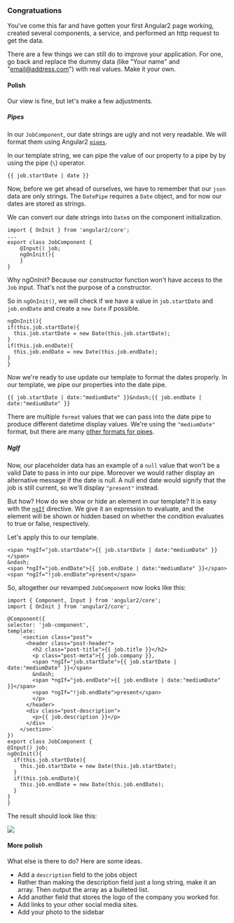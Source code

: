 ### Congratuations
You've come this far and have gotten your first Angular2 page working, created several components, a service, and performed an http request to get the data. 

There are a few things we can still do to improve your application. For one, go back and replace the dummy data (like "Your name" and "email@address.com") with real values. Make it your own.

#### Polish

Our view is fine, but let's make a few adjustments. 

##### Pipes
In our `JobComponent`, our date strings are ugly and not very readable. We will format them using Angular2 [`pipes`](https://angular.io/docs/ts/latest/guide/pipes.html). 

In our template string, we can pipe the value of our property to a pipe by by using the pipe (`\`) operator. 
	
	{{ job.startDate | date }}
			
Now, before we get ahead of ourselves, we have to remember that our `json` data are only strings. The `DatePipe` requires a `Date` object, and for now our dates are stored as strings. 
	
We can convert our date strings into `Date`s on the component initialization. 
			
	import { OnInit } from 'angular2/core';
	...
	export class JobComponent {
		@Input() job;
		ngOnInit(){
		}
	}

Why ngOnInit? Because our constructor function won't have access to the `Job` input. That's not the purpose of a constructor. 

So in `ngOnInit()`, we will check if we have a value in `job.startDate` and `job.endDate` and create a `new Date` if possible. 

	ngOnInit(){
    if(this.job.startDate){
      this.job.startDate = new Date(this.job.startDate);
    }
    if(this.job.endDate){
      this.job.endDate = new Date(this.job.endDate);
    }
	}
	
Now we're ready to use update our template to format the dates properly. In our template, we pipe our properties into the date pipe. 

	{{ job.startDate | date:"mediumDate" }}&ndash;{{ job.endDate | date:"mediumDate" }}
	
There are multiple `format` values that we can pass into the date pipe to produce different datetime display values. We're using the `"mediumDate"` format, but there are many [other formats for pipes](https://angular.io/docs/ts/latest/api/common/DatePipe-class.html). 

##### NgIf
Now, our placeholder data has an example of a `null` value that won't be a valid Date to pass in into our pipe. Moreover we would rather display an alternative message if the date is null. A null end date would signify that the job is still current, so we'll display `"present"` instead. 

But how? How do we show or hide an element in our template? It is easy with the [`ngIf`](https://angular.io/docs/ts/latest/api/common/NgIf-directive.html) directive. We give it an expression to evaluate, and the element will be shown or hidden based on whether the condition evaluates to true or false, respectively. 

Let's apply this to our template.

	<span *ngIf="job.startDate">{{ job.startDate | date:"mediumDate" }}</span>
	&ndash;
	<span *ngIf="job.endDate">{{ job.endDate | date:"mediumDate" }}</span>
	<span *ngIf="!job.endDate">present</span>
	
So, altogether our revamped `JobComponent` now looks like this:

	import { Component, Input } from 'angular2/core';
	import { OnInit } from 'angular2/core';

	@Component({
    selector: 'job-component',
    template:
		`<section class="post">
		  <header class="post-header">
		    <h2 class="post-title">{{ job.title }}</h2>
		    <p class="post-meta">{{ job.company }},
	        <span *ngIf="job.startDate">{{ job.startDate | date:"mediumDate" }}</span>
	        &ndash;
	        <span *ngIf="job.endDate">{{ job.endDate | date:"mediumDate" }}</span>
	        <span *ngIf="!job.endDate">present</span>
		    </p>
		  </header>
		  <div class="post-description">
		    <p>{{ job.description }}</p>
		  </div>
		</section>`
	})
	export class JobComponent {
    @Input() job;
    ngOnInit(){
      if(this.job.startDate){
        this.job.startDate = new Date(this.job.startDate);
      }
      if(this.job.endDate){
        this.job.endDate = new Date(this.job.endDate);
      }
    }
	}
	
The result should look like this:

![](http://i.imgur.com/I2FQojk.png)

#### More polish

What else is there to do? Here are some ideas. 

- Add a `description` field to the jobs object
- Rather than making the description field just a long string, make it an array. Then output the array as a bulleted list. 
- Add another field that stores the logo of the company you worked for. 
- Add links to your other social media sites. 
- Add your photo to the sidebar